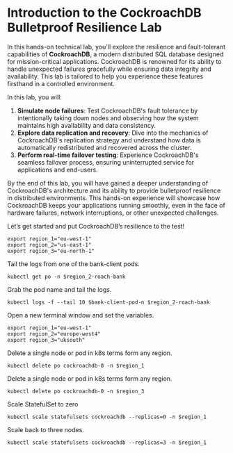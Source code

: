 # Introduction to the CockroachDB Bulletproof Resilience Lab

In this hands-on technical lab, you'll explore the resilience and fault-tolerant capabilities of **CockroachDB**, a modern distributed SQL database designed for mission-critical applications. CockroachDB is renowned for its ability to handle unexpected failures gracefully while ensuring data integrity and availability. This lab is tailored to help you experience these features firsthand in a controlled environment.

In this lab, you will:

1. **Simulate node failures**: Test CockroachDB's fault tolerance by intentionally taking down nodes and observing how the system maintains high availability and data consistency.
2. **Explore data replication and recovery**: Dive into the mechanics of CockroachDB's replication strategy and understand how data is automatically redistributed and recovered across the cluster.
3. **Perform real-time failover testing**: Experience CockroachDB's seamless failover process, ensuring uninterrupted service for applications and end-users.

By the end of this lab, you will have gained a deeper understanding of CockroachDB's architecture and its ability to provide bulletproof resilience in distributed environments. This hands-on experience will showcase how CockroachDB keeps your applications running smoothly, even in the face of hardware failures, network interruptions, or other unexpected challenges.

Let’s get started and put CockroachDB’s resilience to the test!


```
export region_1="eu-west-1"
export region_2="us-east-1"
export region_3="eu-north-1"
```

Tail the logs from one of the bank-client pods.
```
kubectl get po -n $region_2-roach-bank
```

Grab the pod name and tail the logs.
```
kubectl logs -f --tail 10 $bank-client-pod-n $region_2-roach-bank
```

Open a new terminal window and set the variables.
```
export region_1="eu-west-1"
export region_2="europe-west4"
export region_3="uksouth"
```

Delete a single node or pod in k8s terms form any region.
```
kubectl delete po cockroachdb-0 -n $region_1
```

Delete a single node or pod in k8s terms form any region.
```
kubectl delete po cockroachdb-0 -n $region_3
```

Scale StatefulSet to zero
```
kubectl scale statefulsets cockroachdb --replicas=0 -n $region_1
```

Scale back to three nodes.
```
kubectl scale statefulsets cockroachdb --replicas=3 -n $region_1
```

